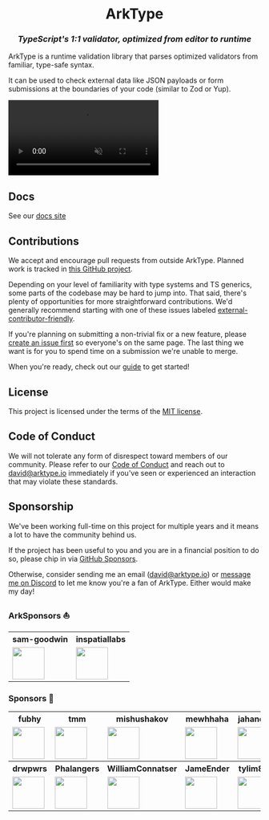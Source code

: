 <h1 align="center">ArkType</h1>
<h3 align="center"><i>TypeScript's 1:1 validator, optimized from editor to runtime</i></h1>

ArkType is a runtime validation library that parses optimized validators from familiar, type-safe syntax.

It can be used to check external data like JSON payloads or form submissions at the boundaries of your code (similar to Zod or Yup).

<video
autoPlay
loop
controls
playsInline
muted
disablePictureInPicture
src="https://github.com/user-attachments/assets/69fdded6-50a9-402d-a28c-afa58db63c90"
/>

## Docs

See our [docs site](https://arktype.io)

## Contributions

We accept and encourage pull requests from outside ArkType. Planned work is tracked in [this GitHub project](https://github.com/orgs/arktypeio/projects/4).

Depending on your level of familiarity with type systems and TS generics, some parts of the codebase may be hard to jump into. That said, there's plenty of opportunities for more straightforward contributions. We'd generally recommend starting with one of these issues labeled [external-contributor-friendly](https://github.com/orgs/arktypeio/projects/4/?filterQuery=label%3A%22external-contributor-friendly%22).

If you're planning on submitting a non-trivial fix or a new feature, please [create an issue first](https://github.com/arktypeio/arktype/issues/new) so everyone's on the same page. The last thing we want is for you to spend time on a submission we're unable to merge.

When you're ready, check out our [guide](./.github/CONTRIBUTING.md) to get started!

## License

This project is licensed under the terms of the
[MIT license](./LICENSE).

## Code of Conduct

We will not tolerate any form of disrespect toward members of our community. Please refer to our [Code of Conduct](./.github/CODE_OF_CONDUCT.md) and reach out to david@arktype.io immediately if you've seen or experienced an interaction that may violate these standards.

## Sponsorship

We've been working full-time on this project for multiple years and it means a lot to have the community behind us.

If the project has been useful to you and you are in a financial position to do so, please chip in via [GitHub Sponsors](https://github.com/sponsors/arktypeio).

Otherwise, consider sending me an email (david@arktype.io) or [message me on Discord](https://arktype.io/discord) to let me know you're a fan of ArkType. Either would make my day!

### ArkSponsors ⛵

<table>
    <tr>
        <th>sam-goodwin</th>
        <th>inspatiallabs</th>
    </tr>
    <tr>
        <td>
            <a href="https://github.com/sam-goodwin"
                ><img
                    height="64px"
                    src="https://avatars.githubusercontent.com/sam-goodwin"
            /></a>
        </td>
        <td>
            <a href="https://github.com/inspatiallabs"
                ><img
                    height="64px"
                    src="https://avatars.githubusercontent.com/inspatiallabs"
            /></a>
        </td>
    </tr>
</table>

### Sponsors 🥰

<table>
    <tr>
        <th>fubhy</th>
        <th>tmm</th>
        <th>mishushakov</th>
        <th>mewhhaha</th>
        <th>jahands</th>
    </tr>
    <tr>
        <td>
            <a href="https://github.com/fubhy"
                ><img
                    height="64px"
                    src="https://avatars.githubusercontent.com/fubhy"
            /></a>
        </td>
        <td>
            <a href="https://github.com/tmm"
                ><img
                    height="64px"
                    src="https://avatars.githubusercontent.com/tmm"
            /></a>
        </td>
        <td>
            <a href="https://github.com/mishushakov"
                ><img height="64px" src="https://avatars.githubusercontent.com/mishushakov"
            /></a>
        </td>
        <td>
            <a href="https://github.com/mewhhaha"
                ><img
                    height="64px"
                    src="https://avatars.githubusercontent.com/mewhhaha"
            /></a>
        </td>
	<td>
            <a href="https://github.com/jahands"
                ><img
                    height="64px"
                    src="https://avatars.githubusercontent.com/jahands"
            /></a>
        </td>
    </tr>
    <tr>
        <th>drwpwrs</th>
        <th>Phalangers</th>
        <th>WilliamConnatser</th>
        <th>JameEnder</th>
	<th>tylim88</th>
    </tr>
    <tr>
        <td>
            <a href="https://github.com/drwpwrs"
                ><img
                    height="64px"
                    src="https://avatars.githubusercontent.com/drwpwrs"
            /></a>
        </td>
        <td>
            <a href="https://github.com/Phalangers"
                ><img
                    height="64px"
                    src="https://avatars.githubusercontent.com/Phalangers"
            /></a>
        </td>
        <td>
            <a href="https://github.com/WilliamConnatser"
                ><img
                    height="64px"
                    src="https://avatars.githubusercontent.com/WilliamConnatser"
            /></a>
        </td>
        <td>
            <a href="https://github.com/JameEnder"
                ><img
                    height="64px"
                    src="https://avatars.githubusercontent.com/JameEnder"
            /></a>
        </td>
	<td>
            <a href="https://github.com/tylim88"
                ><img
                    height="64px"
                    src="https://avatars.githubusercontent.com/tylim88"
            /></a>
        </td>
    </tr>
</table>
